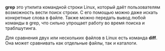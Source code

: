 **grep** это утилита командной строки Linux, который даёт пользователям возможность вести поиск строки. С его помощью можно даже искать конкретные слова в файле. Также можно передать вывод любой команды в grep, что сильно упрощает работу во время поиска и траблшутинга. 

Для сравнения двух или нескольких файлов в Linux есть команда **diff**. Она может сравнивать как отдельные файлы, так и каталоги. 
